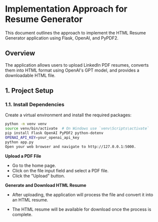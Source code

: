 # Implementation Approach for Resume Generator

This document outlines the approach to implement the HTML Resume Generator application using Flask, OpenAI, and PyPDF2.

## Overview

The application allows users to upload LinkedIn PDF resumes, converts them into HTML format using OpenAI's GPT model, and provides a downloadable HTML file.

## 1. Project Setup

### 1.1. Install Dependencies

Create a virtual environment and install the required packages:

```bash
python -m venv venv
source venv/bin/activate  # On Windows use `venv\Scripts\activate`
pip install Flask OpenAI PyPDF2 python-dotenv
OPENAI_API_KEY=your_openai_api_key
python app.py
Open your web browser and navigate to http://127.0.0.1:5000.
```


**Upload a PDF File**

* Go to the home page.
* Click on the file input field and select a PDF file.
* Click the "Upload" button.

**Generate and Download HTML Resume**

* After uploading, the application will process the file and convert it into an HTML resume.

* The HTML resume will be available for download once the process is complete.




